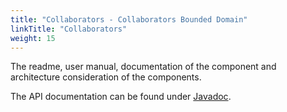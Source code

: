 ```yaml
---
title: "Collaborators - Collaborators Bounded Domain"
linkTitle: "Collaborators"
weight: 15
---
```


The readme, user manual, documentation of the component and architecture consideration of the components.

The API documentation can be found under [Javadoc](/docs/domains/collaborators/api-collaborators/index.html).
